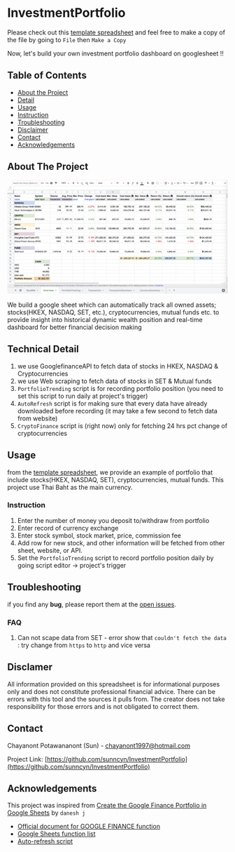 # InvestmentPortfolio
Please check out this [template spreadsheet](https://docs.google.com/spreadsheets/d/1w3R4SSCoHAxi5tc2f4QI8hnFmzJQpaBJSzW_MJ-WYmI/edit?usp=sharing)
and feel free to make a copy of the file by going to `File` then `Make a Copy` 

Now, let's build your own investment portfolio dashboard on googlesheet !! 

<!-- TABLE OF CONTENTS -->
## Table of Contents

* [About the Project](#about-the-project)
* [Detail](#detail)
* [Usage](#usage)
* [Instruction](#instruction)
* [Troubleshooting](#troubleshooting)
* [Disclaimer](#disclaimer) 
* [Contact](#contact)
* [Acknowledgements](#acknowledgements)



<!-- ABOUT THE PROJECT -->
## About The Project

![example of the spreadsheet](overview_screenshot.png)

We build a google sheet which can automatically track all owned assets; stocks(HKEX, NASDAQ, SET, etc.), cryptocurrencies, mutual funds etc. to provide insight into historical dynamic wealth position and real-time dashboard for better financial decision making

<!-- DETAIL -->
## Technical Detail

1. we use GooglefinanceAPI to fetch data of stocks in HKEX, NASDAQ & Cryptocurrencies
2. we use Web scraping to fetch data of stocks in SET & Mutual funds
3. `PortfolioTrending` script is for recording portfolio position (you need to set this script to run daily at project's trigger)
4. `AutoRefresh` script is for making sure that every data have already downloaded before recording (it may take a few second to fetch data from website)
5. `CryptoFinance` script is (right now) only for fetching 24 hrs pct change of cryptocurrencies 

<!-- USAGE EXAMPLES -->
## Usage

from the [template spreadsheet](https://docs.google.com/spreadsheets/d/1w3R4SSCoHAxi5tc2f4QI8hnFmzJQpaBJSzW_MJ-WYmI/edit?usp=sharing), we provide an example of portfolio that include stocks(HKEX, NASDAQ, SET), cryptocurrencies, mutual funds. This project use Thai Baht as the main currency.

### Instruction

1. Enter the number of money you deposit to/withdraw from portfolio
2. Enter record of currency exchange 
3. Enter stock symbol, stock market, price, commission fee
4. Add row for new stock, and other information will be fetched from other sheet, website, or API.
5. Set the `PortfolioTrending` script to record portfolio position daily by going script editor -> project's trigger


<!-- Troubleshooting -->
## Troubleshooting
if you find any **bug**, please report them at the [open issues](https://github.com/sunncyn/InvestmentPortfolio/issues).
### FAQ

1. Can not scape data from SET - error show that `couldn't fetch the data` : try change from `https` to `http` and vice versa

<!-- Disclaimer -->
## Disclamer
All information provided on this spreadsheet is for informational purposes only and does not constitute professional financial advice. There can be errors with this tool and the sources it pulls from. The creator does not take responsibility for those errors and is not obligated to correct them.

<!-- CONTACT -->
## Contact

Chayanont Potawananont (Sun) - chayanont1997@hotmail.com

Project Link: [https://github.com/sunncyn/InvestmentPortfolio](https://github.com/sunncyn/InvestmentPortfolio)

<!-- ACKNOWLEDGEMENTS -->
## Acknowledgements
This project was inspired from [Create the Google Finance Portfolio in Google Sheets](https://www.youtube.com/watch?v=mZi5Oe7Vsfg&t=205s) by `danesh j`
* [Official document for GOOGLE FINANCE function](https://support.google.com/docs/answer/3093281?hl=en)
* [Google Sheets function list](https://support.google.com/docs/table/25273?hl=en)
* [Auto-refresh script](https://stackoverflow.com/questions/33872967/periodically-refresh-importxml-spreadsheet-function)



<!-- MARKDOWN LINKS & IMAGES -->
<!-- https://www.markdownguide.org/basic-syntax/#reference-style-links -->
[product-screenshot]: images/screenshot.png
